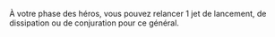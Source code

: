 À votre phase des héros, vous pouvez relancer 1 jet de lancement, de dissipation ou de conjuration pour ce général.